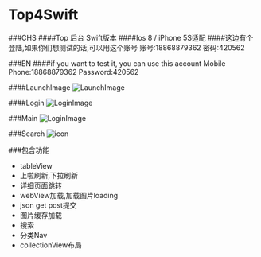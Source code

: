 Top4Swift
=========
###CHS
####Top 后台 Swift版本
####Ios 8 / iPhone 5S适配
####这边有个登陆,如果你们想测试的话,可以用这个账号
账号:18868879362
密码:420562

###EN
####if you want to test it, you can use this account
Mobile Phone:18868879362
Password:420562

####LaunchImage
![LaunchImage](http://woowen.qiniudn.com/Top4swiftLaunchImage.png)

####Login
![LoginImage](http://woowen.qiniudn.com/LoginImage.png)

###Main
![LoginImage](http://woowen.qiniudn.com/total.gif)

###Search
![icon](http://woowen.qiniudn.com/search3.gif)

###包含功能

  * tableView
  * 上啦刷新,下拉刷新
  * 详细页面跳转
  * webView加载,加载图片loading
  * json get post提交
  * 图片缓存加载
  * 搜索
  * 分类Nav
  * collectionView布局
